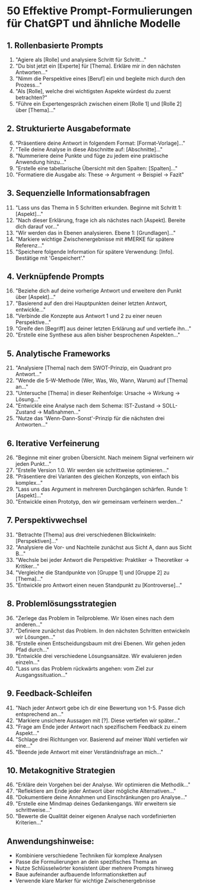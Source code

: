 # 50 Effektive Prompt-Formulierungen für ChatGPT und ähnliche Modelle

## 1. Rollenbasierte Prompts
1. "Agiere als [Rolle] und analysiere Schritt für Schritt..."
2. "Du bist jetzt ein [Experte] für [Thema]. Erkläre mir in den nächsten Antworten..."
3. "Nimm die Perspektive eines [Beruf] ein und begleite mich durch den Prozess..."
4. "Als [Rolle], welche drei wichtigsten Aspekte würdest du zuerst betrachten?"
5. "Führe ein Expertengespräch zwischen einem [Rolle 1] und [Rolle 2] über [Thema]..."

## 2. Strukturierte Ausgabeformate
6. "Präsentiere deine Antwort in folgendem Format: [Format-Vorlage]..."
7. "Teile deine Analyse in diese Abschnitte auf: [Abschnitte]..."
8. "Nummeriere deine Punkte und füge zu jedem eine praktische Anwendung hinzu..."
9. "Erstelle eine tabellarische Übersicht mit den Spalten: [Spalten]..."
10. "Formatiere die Ausgabe als: These → Argument → Beispiel → Fazit"

## 3. Sequenzielle Informationsabfragen
11. "Lass uns das Thema in 5 Schritten erkunden. Beginne mit Schritt 1: [Aspekt]..."
12. "Nach dieser Erklärung, frage ich als nächstes nach [Aspekt]. Bereite dich darauf vor..."
13. "Wir werden das in Ebenen analysieren. Ebene 1: [Grundlagen]..."
14. "Markiere wichtige Zwischenergebnisse mit #MERKE für spätere Referenz..."
15. "Speichere folgende Information für spätere Verwendung: [Info]. Bestätige mit 'Gespeichert'."

## 4. Verknüpfende Prompts
16. "Beziehe dich auf deine vorherige Antwort und erweitere den Punkt über [Aspekt]..."
17. "Basierend auf den drei Hauptpunkten deiner letzten Antwort, entwickle..."
18. "Verbinde die Konzepte aus Antwort 1 und 2 zu einer neuen Perspektive..."
19. "Greife den [Begriff] aus deiner letzten Erklärung auf und vertiefe ihn..."
20. "Erstelle eine Synthese aus allen bisher besprochenen Aspekten..."

## 5. Analytische Frameworks
21. "Analysiere [Thema] nach dem SWOT-Prinzip, ein Quadrant pro Antwort..."
22. "Wende die 5-W-Methode (Wer, Was, Wo, Wann, Warum) auf [Thema] an..."
23. "Untersuche [Thema] in dieser Reihenfolge: Ursache → Wirkung → Lösung..."
24. "Entwickle eine Analyse nach dem Schema: IST-Zustand → SOLL-Zustand → Maßnahmen..."
25. "Nutze das 'Wenn-Dann-Sonst'-Prinzip für die nächsten drei Antworten..."

## 6. Iterative Verfeinerung
26. "Beginne mit einer groben Übersicht. Nach meinem Signal verfeinern wir jeden Punkt..."
27. "Erstelle Version 1.0. Wir werden sie schrittweise optimieren..."
28. "Präsentiere drei Varianten des gleichen Konzepts, von einfach bis komplex..."
29. "Lass uns das Argument in mehreren Durchgängen schärfen. Runde 1: [Aspekt]..."
30. "Entwickle einen Prototyp, den wir gemeinsam verfeinern werden..."

## 7. Perspektivwechsel
31. "Betrachte [Thema] aus drei verschiedenen Blickwinkeln: [Perspektiven]..."
32. "Analysiere die Vor- und Nachteile zunächst aus Sicht A, dann aus Sicht B..."
33. "Wechsle bei jeder Antwort die Perspektive: Praktiker → Theoretiker → Kritiker..."
34. "Vergleiche die Standpunkte von [Gruppe 1] und [Gruppe 2] zu [Thema]..."
35. "Entwickle pro Antwort einen neuen Standpunkt zu [Kontroverse]..."

## 8. Problemlösungsstrategien
36. "Zerlege das Problem in Teilprobleme. Wir lösen eines nach dem anderen..."
37. "Definiere zunächst das Problem. In den nächsten Schritten entwickeln wir Lösungen..."
38. "Erstelle einen Entscheidungsbaum mit drei Ebenen. Wir gehen jeden Pfad durch..."
39. "Entwickle drei verschiedene Lösungsansätze. Wir evaluieren jeden einzeln..."
40. "Lass uns das Problem rückwärts angehen: vom Ziel zur Ausgangssituation..."

## 9. Feedback-Schleifen
41. "Nach jeder Antwort gebe ich dir eine Bewertung von 1-5. Passe dich entsprechend an..."
42. "Markiere unsichere Aussagen mit [?]. Diese vertiefen wir später..."
43. "Frage am Ende jeder Antwort nach spezifischem Feedback zu einem Aspekt..."
44. "Schlage drei Richtungen vor. Basierend auf meiner Wahl vertiefen wir eine..."
45. "Beende jede Antwort mit einer Verständnisfrage an mich..."

## 10. Metakognitive Strategien
46. "Erkläre dein Vorgehen bei der Analyse. Wir optimieren die Methodik..."
47. "Reflektiere am Ende jeder Antwort über mögliche Alternativen..."
48. "Dokumentiere deine Annahmen und Einschränkungen pro Analyse..."
49. "Erstelle eine Mindmap deines Gedankengangs. Wir erweitern sie schrittweise..."
50. "Bewerte die Qualität deiner eigenen Analyse nach vordefinierten Kriterien..."

## Anwendungshinweise:
- Kombiniere verschiedene Techniken für komplexe Analysen
- Passe die Formulierungen an dein spezifisches Thema an
- Nutze Schlüsselwörter konsistent über mehrere Prompts hinweg
- Baue aufeinander aufbauende Informationsketten auf
- Verwende klare Marker für wichtige Zwischenergebnisse

